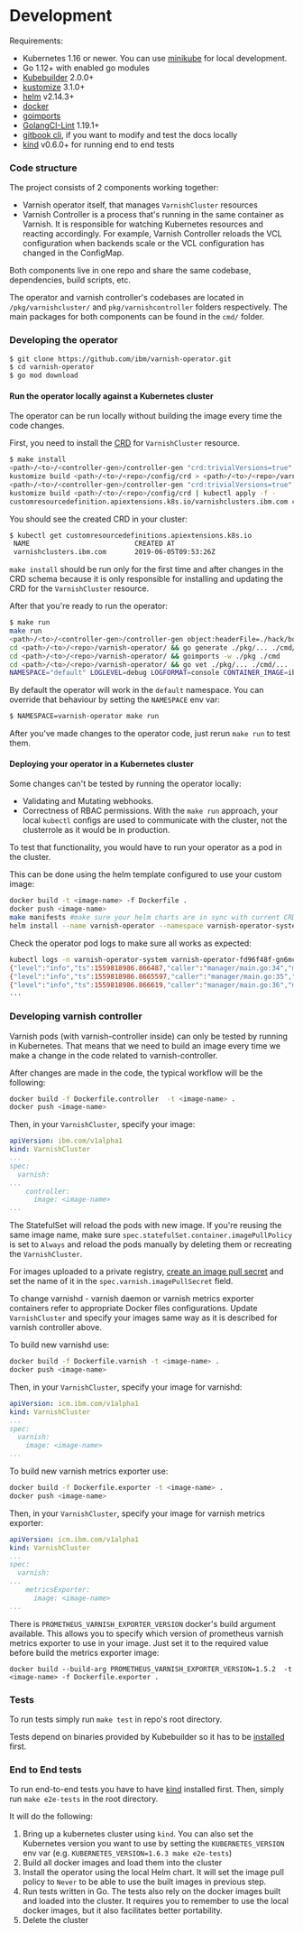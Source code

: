 # Development

Requirements:

* Kubernetes 1.16 or newer. You can use [minikube](https://kubernetes.io/docs/setup/minikube/) for local development.
* Go 1.12+ with enabled go modules
* [Kubebuilder](https://kubebuilder.io/quick-start.html#installation) 2.0.0+
* [kustomize](https://github.com/kubernetes-sigs/kustomize) 3.1.0+
* [helm](https://helm.sh/) v2.14.3+
* [docker](https://docs.docker.com/install/)
* [goimports](https://godoc.org/golang.org/x/tools/cmd/goimports)
* [GolangCI-Lint](https://github.com/golangci/golangci-lint) 1.19.1+
* [gitbook cli](https://github.com/GitbookIO/gitbook-cli), if you want to modify and test the docs locally
* [kind](https://github.com/kubernetes-sigs/kind) v0.6.0+ for running end to end tests

### Code structure

The project consists of 2 components working together:

* Varnish operator itself, that manages `VarnishCluster` resources
* Varnish Controller is a process that's running in the same container as Varnish. It is responsible for watching Kubernetes resources and reacting accordingly. For example, Varnish Controller reloads the VCL configuration when backends scale or the VCL configuration has changed in the ConfigMap.
                                                                              
Both components live in one repo and share the same codebase, dependencies, build scripts, etc.

The operator and varnish controller's codebases are located in `/pkg/varnishcluster/` and `pkg/varnishcontroller` folders respectively.
The main packages for both components can be found in the `cmd/` folder.

### Developing the operator
```bash
$ git clone https://github.com/ibm/varnish-operator.git
$ cd varnish-operator
$ go mod download
```

#### Run the operator locally against a Kubernetes cluster
The operator can be run locally without building the image every time the code changes.

First, you need to install the [CRD](https://kubernetes.io/docs/tasks/access-kubernetes-api/custom-resources/custom-resource-definitions/) for `VarnishCluster` resource.

```bash
$ make install
<path>/<to>/<controller-gen>/controller-gen "crd:trivialVersions=true" rbac:roleName=varnish-operator paths="./..." output:crd:artifacts:config=config/crd/bases
kustomize build <path>/<to>/<repo>/config/crd > <path>/<to>/<repo>/varnish-operator/templates/customresourcedefinition.yaml
<path>/<to>/<controller-gen>/controller-gen "crd:trivialVersions=true" rbac:roleName=varnish-operator paths="./..." output:crd:none output:rbac:stdout > <path>/<to>/<repo>/varnish-operator/templates/clusterrole.yaml
kustomize build <path>/<to>/<repo>/config/crd | kubectl apply -f -
customresourcedefinition.apiextensions.k8s.io/varnishclusters.ibm.com created
```

You should see the created CRD in your cluster:

```bash
$ kubectl get customresourcedefinitions.apiextensions.k8s.io
 NAME                          CREATED AT
 varnishclusters.ibm.com       2019-06-05T09:53:26Z
```

`make install` should be run only for the first time and after changes in the CRD schema because it is only responsible for installing and updating the CRD for the `VarnishCluster` resource.

After that you're ready to run the operator:

 
```bash
$ make run
make run                                                                                                              
<path>/<to>/<controller-gen>/controller-gen object:headerFile=./hack/boilerplate.go.txt paths="./..."
cd <path>/<to>/<repo>/varnish-operator/ && go generate ./pkg/... ./cmd/...
cd <path>/<to>/<repo>/varnish-operator/ && goimports -w ./pkg ./cmd
cd <path>/<to>/<repo>/varnish-operator/ && go vet ./pkg/... ./cmd/...
NAMESPACE="default" LOGLEVEL=debug LOGFORMAT=console CONTAINER_IMAGE=ibmcom/varnish:0.20.0-dev LEADERELECTION_ENABLED=false WEBHOOKS_ENABLED=false go run <path>/<to>/<repo>/varnish-operator/cmd/manager/main.go...
```

By default the operator will work in the `default` namespace. You can override that behaviour by setting the `NAMESPACE` env var:

```bash
$ NAMESPACE=varnish-operator make run
```

After you've made changes to the operator code, just rerun `make run` to test them.

#### Deploying your operator in a Kubernetes cluster
Some changes can't be tested by running the operator locally:

* Validating and Mutating webhooks.
* Correctness of RBAC permissions. With the `make run` approach, your local `kubectl` configs are used to communicate with the cluster, not the clusterrole as it would be in production.

To test that functionality, you would have to run your operator as a pod in the cluster.

This can be done using the helm template configured to use your custom image:

```bash
docker build -t <image-name> -f Dockerfile .
docker push <image-name>
make manifests #make sure your helm charts are in sync with current CRD and RBAC definitions
helm install --name varnish-operator --namespace varnish-operator-system --set container.image=<image-name> ./varnish-operator
``` 

Check the operator pod logs to make sure all works as expected:

```bash
kubectl logs -n varnish-operator-system varnish-operator-fd96f48f-gn6mc
{"level":"info","ts":1559818986.866487,"caller":"manager/main.go:34","msg":"Version: 0.14.5"}
{"level":"info","ts":1559818986.8665597,"caller":"manager/main.go:35","msg":"Leader election enabled: true"}
{"level":"info","ts":1559818986.866619,"caller":"manager/main.go:36","msg":"Log level: info"}
...
```

### Developing varnish controller

Varnish pods (with varnish-controller inside) can only be tested by running in Kubernetes. That means that we need to build an image every time we make a change in the code related to varnish-controller.

After changes are made in the code, the typical workflow will be the following:

```bash
docker build -f Dockerfile.controller  -t <image-name> .
docker push <image-name>
```

Then, in your `VarnishCluster`, specify your image:

```yaml
apiVersion: ibm.com/v1alpha1
kind: VarnishCluster
...
spec:
  varnish:
...
    controller:
      image: <image-name>
...
```

The StatefulSet will reload the pods with new image. If you're reusing the same image name, make sure `spec.statefulSet.container.imagePullPolicy` is set to `Always` and reload the pods manually by deleting them or recreating the `VarnishCluster`. 

For images uploaded to a private registry, [create an image pull secret](https://pages.github.com/IBM/varnish-operator/managed-kubernetes/container-registry.html#creating-an-image-pull-secret) and set the name of it in the `spec.varnish.imagePullSecret` field.

To change varnishd - varnish daemon or varnish metrics exporter containers refer to appropriate Docker files configurations. Update `VarnishCluster` and specify your images same way as it is described for varnish controller above.

To build new varnishd use:

```bash
docker build -f Dockerfile.varnish -t <image-name> .
docker push <image-name>
```

Then, in your `VarnishCluster`, specify your image for varnishd:

```yaml
apiVersion: icm.ibm.com/v1alpha1
kind: VarnishCluster
...
spec:
  varnish:
    image: <image-name>
...
```

To build new varnish metrics exporter use:

```bash
docker build -f Dockerfile.exporter -t <image-name> .
docker push <image-name>
```

Then, in your `VarnishCluster`, specify your image for varnish metrics exporter:

```yaml
apiVersion: icm.ibm.com/v1alpha1
kind: VarnishCluster
...
spec:
  varnish:
...
    metricsExporter:
      image: <image-name>
...
```

There is `PROMETHEUS_VARNISH_EXPORTER_VERSION` docker's build argument available. This allows you to specify which version of prometheus varnish metrics exporter to use in your image. Just set it to the required value before build the metrics exporter image:

`docker build --build-arg PROMETHEUS_VARNISH_EXPORTER_VERSION=1.5.2  -t <image-name> -f Dockerfile.exporter .`

### Tests

To run tests simply run `make test` in repo's root directory. 

Tests depend on binaries provided by Kubebuilder so it has to be [installed](https://kubebuilder.io/quick-start.html#installation) first.

### End to End tests

To run end-to-end tests you have to have [kind](https://github.com/kubernetes-sigs/kind) installed first. Then, simply run `make e2e-tests` in the root directory.

It will do the following:
 1. Bring up a kubernetes cluster using `kind`. You can also set the Kubernetes version you want to use by setting the `KUBERNETES_VERSION` env var (e.g. `KUBERNETES_VERSION=1.6.3 make e2e-tests`)
 1. Build all docker images and load them into the cluster
 1. Install the operator using the local Helm chart. It will set the image pull policy to `Never` to be able to use the built images in previous step.
 1. Run tests written in Go. The tests also rely on the docker images built and loaded into the cluster. It requires you to remember to use the local docker images, but it also facilitates better portability.
 1. Delete the cluster
